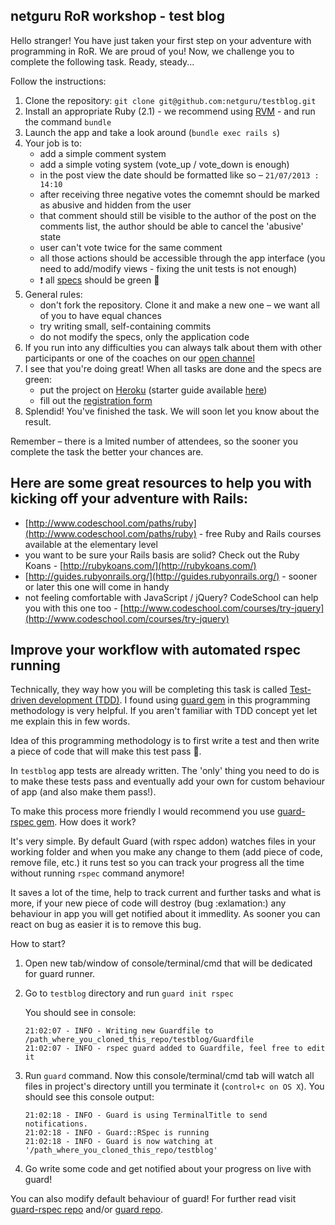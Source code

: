 ## netguru RoR workshop - test blog

Hello stranger! You have just taken your first step on your adventure with programming in RoR. We are proud of you! Now, we challenge you to complete the following task. Ready, steady...

Follow the instructions:

1. Clone the repository: `git clone git@github.com:netguru/testblog.git`
2. Install an appropriate Ruby (2.1) - we recommend using [RVM](https://rvm.io/) - and run the command `bundle`
3. Launch the app and take a look around (`bundle exec rails s`)
4. Your job is to:
    * add a simple comment system
    * add a simple voting system (vote_up / vote_down is enough)
    * in the post view the date should be formatted like so – `21/07/2013 : 14:10`
    * after receiving three negative votes the comemnt should be marked as abusive and hidden from the user
    * that comment should still be visible to the author of the post on the comments list, the author should be able to cancel the 'abusive' state
    * user can't vote twice for the same comment
    * all those actions should be accessible through the app interface (you need to add/modify views - fixing the unit tests is not enough)
    * :exclamation: all [specs](#improve-your-workflow-with-automated-rspec-running) should be green :green_heart:
5. General rules:
    * don't fork the repository. Clone it and make a new one – we want all of you to have equal chances
    * try writing small, self-containing commits
    * do not modify the specs, only the application code
6. If you run into any difficulties you can always talk about them with other participants or one of the coaches on our [open channel](https://www.hipchat.com/gElgOYCSJ)
7. I see that you're doing great! When all tasks are done and the specs are green:
    * put the project on [Heroku](https://www.heroku.com/) (starter guide available [here](https://devcenter.heroku.com/articles/rails3))
    * fill out the [registration form](https://docs.google.com/forms/d/1UACYlrBSd7w1eSCpC4j8pPEeKkgWObPYc0-y84n73ng/viewform)
8. Splendid! You've finished the task. We will soon let you know about the result.

Remember – there is a lmited number of attendees, so the sooner you complete the task the better your chances are.

## Here are some great resources to help you with kicking off your adventure with Rails:

* [http://www.codeschool.com/paths/ruby](http://www.codeschool.com/paths/ruby) - free Ruby and Rails courses available at the elementary level
* you want to be sure your Rails basis are solid? Check out the Ruby Koans - [http://rubykoans.com/](http://rubykoans.com/)
* [http://guides.rubyonrails.org/](http://guides.rubyonrails.org/) - sooner or later this one will come in handy
* not feeling comfortable with JavaScript / jQuery? CodeSchool can help you with this one too - [http://www.codeschool.com/courses/try-jquery](http://www.codeschool.com/courses/try-jquery)

## Improve your workflow with automated rspec running

Technically, they way how you will be completing this task is called [Test-driven development (TDD)](http://stackoverflow.com/questions/11941/getting-started-with-agile-and-tdd). I found using [guard gem](https://github.com/guard/guard) in this programming methodology is very helpful. If you aren't familiar with TDD concept yet let me explain this in few words.

Idea of this programming methodology is to first write a test and then write a piece of code that will make this test pass :green_heart:.

In `testblog` app tests are already written. The 'only' thing you need to do is to make these tests pass and eventually add your own for custom behaviour of app (and also make them pass!). 

To make this process more friendly I would recommend you use [guard-rspec gem](https://github.com/guard/guard-rspec). How does it work?

It's very simple. By default Guard (with rspec addon) watches files in your working folder and when you make any change to them (add piece of code, remove file, etc.) it runs test so you can track your progress all the time without running `rspec` command anymore! 

It saves a lot of the time, help to track current and further tasks and what is more, if your new piece of code will destroy (bug :exlamation:) any behaviour in app you will get notified about it immedlity. As sooner you can react on bug as easier it is to remove this bug.

How to start? 

1. Open new tab/window of console/terminal/cmd that will be dedicated for guard runner.
2. Go to `testblog` directory and run `guard init rspec`

    You should see in console:

    ```
    21:02:07 - INFO - Writing new Guardfile to /path_where_you_cloned_this_repo/testblog/Guardfile
    21:02:07 - INFO - rspec guard added to Guardfile, feel free to edit it
    ```

3. Run `guard` command. Now this console/terminal/cmd tab will watch all files in project's directory untill you terminate it (`control+c on OS X`). You should see this console output:

    ```
    21:02:18 - INFO - Guard is using TerminalTitle to send notifications.
    21:02:18 - INFO - Guard::RSpec is running
    21:02:18 - INFO - Guard is now watching at '/path_where_you_cloned_this_repo/testblog'
    ```

4. Go write some code and get notified about your progress on live with guard!

You can also modify default behaviour of guard! For further read visit [guard-rspec repo](https://github.com/guard/guard-rspec) and/or [guard repo](https://github.com/guard/guard).
